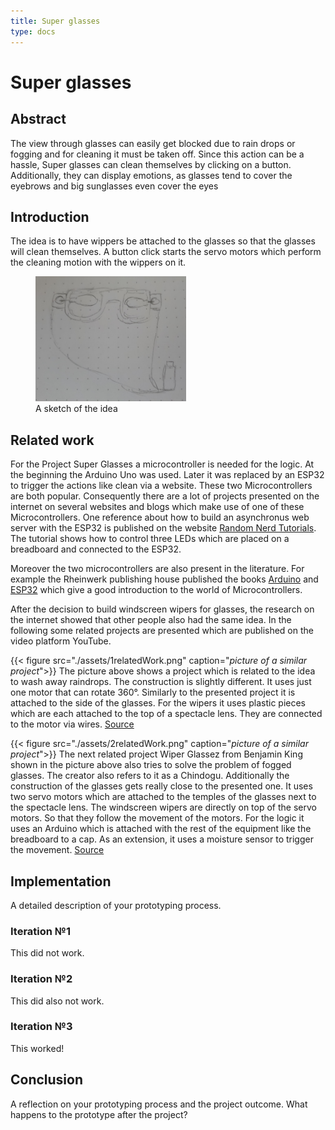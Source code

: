 ```yaml
---
title: Super glasses
type: docs
---
```


# Super glasses

## Abstract

The view through glasses can easily get blocked due to rain drops or fogging and 
for cleaning it must be taken off. Since this action can be a hassle, 
Super glasses can clean themselves by clicking on a button. 
Additionally, they can display emotions, as glasses tend to cover the eyebrows and 
big sunglasses even cover the eyes

## Introduction

The idea is to have wippers be attached to the glasses 
so that the glasses will clean themselves.
A button click starts the servo motors 
which perform the cleaning motion with the wippers on it.

<figure>
    <img src="./assets/brille_sketch.jpg" alt="A sketch of the idea" style="max-height: 200px"/>
  <figcaption>A sketch of the idea</figcaption>
</figure>

## Related work

For the Project Super Glasses a microcontroller is needed for the logic. At the beginning the Arduino Uno was used. Later it was replaced by an ESP32 to trigger the actions like clean via a website. These two Microcontrollers are both popular. Consequently there are a lot of projects presented on the internet on several websites and blogs which make use of one of these Microcontrollers. One reference about how to build an asynchronus web server with the ESP32 is published on the website [Random Nerd Tutorials](https://randomnerdtutorials.com/esp32-async-web-server-espasyncwebserver-library/). The tutorial shows how to control three LEDs which are placed on a breadboard and connected to the ESP32. 

Moreover the two microcontrollers are also present in the literature. For example the Rheinwerk publishing house published the books [Arduino](https://www.rheinwerk-verlag.de/arduino-das-umfassende-handbuch/) and [ESP32](https://www.rheinwerk-verlag.de/mikrocontroller-esp32-das-umfassende-handbuch/) which give a good introduction to the world of Microcontrollers.

After the decision to build windscreen wipers for glasses, the research on the internet showed that other people also had the same idea. In the following some related projects are presented which are published on the video platform YouTube.

{{< figure src="./assets/1relatedWork.png" caption="*picture of a similar project*">}}
The picture above shows a project which is related to the idea to wash away raindrops. The construction is slightly different. It uses just one motor that can rotate 360°. Similarly to the presented project it is attached to the side of the glasses. For the wipers it uses plastic pieces which are each attached to the top of a spectacle lens. They are connected to the motor via wires. [Source](https://youtube.com/shorts/yv6GhCoSSO8?si=K6DPu0hzVph28PmN) 

{{< figure src="./assets/2relatedWork.png" caption="*picture of a similar project*">}}
The next related project Wiper Glassez from Benjamin King shown in the picture above also tries to solve the problem of fogged glasses. The creator also refers to it as a Chindogu. Additionally the construction of the glasses gets really close to the presented one. It uses two servo motors which are attached to the temples of the glasses next to the spectacle lens. The windscreen wipers are directly on top of the servo motors. So that they follow the movement of the motors. For the logic it uses an Arduino which is attached with the rest of the equipment like the breadboard to a cap. As an extension, it uses a moisture sensor to trigger the movement.
[Source](https://www.youtube.com/watch?v=jDX6aNAMXfQ) 



## Implementation 

A detailed description of your prototyping process.

### Iteration №1

This did not work.

### Iteration №2

This did also not work.

### Iteration №3

This worked!

## Conclusion

A reflection on your prototyping process and the project outcome. What happens to the prototype after the project?
